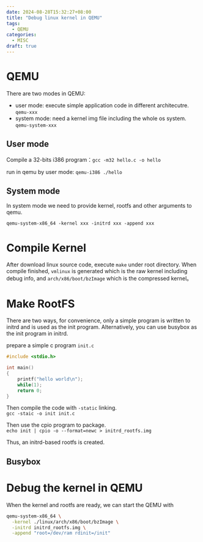 ```yaml
---
date: 2024-08-28T15:32:27+08:00
title: "Debug linux kernel in QEMU"
tags:
  - QEMU
categories:
  - MISC
draft: true
---
```


# QEMU

There are two modes in QEMU:

- user mode: execute simple application code in different architecutre. `qemu-xxx`
- system mode: need a kernel img file including the whole os system. `qemu-system-xxx`

## User mode

Compile a 32-bits i386 program：`gcc -m32 hello.c -o hello`

run in qemu by user mode: `qemu-i386 ./hello`

## System mode

In system mode we need to provide kernel, rootfs and other arguments to qemu.

`qemu-system-x86_64 -kernel xxx -initrd xxx -append xxx`

# Compile Kernel

After download linux source code, execute `make` under root directory. When compile finished, `vmlinux` is generated which is the raw kernel including debug info, and `arch/x86/boot/bzImage` which is the compressed kernel。

# Make RootFS

There are two ways, for convenience, only a simple program is written to initrd and is used as the init program. Alternatively, you can use busybox as the init program in initrd.

prepare a simple c program `init.c`

```c++
#include <stdio.h>

int main()
{
	printf("hello world\n");
	while(1);
	return 0;
}
```

Then compile the code with `-static` linking.  
`gcc -staic -o init init.c`

Then use the cpio program to package.  
`echo init | cpio -o --format=newc > initrd_rootfs.img`

Thus, an initrd-based rootfs is created.

## Busybox

# Debug the kernel in QEMU

When the kernel and rootfs are ready, we can start the QEMU with

```sh
qemu-system-x86_64 \
  -kernel ./linux/arch/x86/boot/bzImage \
  -initrd initrd_rootfs.img \
  -append "root=/dev/ram rdinit=/init"
```
